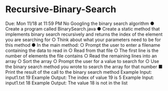 # Recursive-Binary-Search
Due: Mon 11/18 at 11:59 PM
No Googling the binary search algorithm
●	Create a program called BinarySearch.java
●	Create a static method that implements binary search recursively and returns the index of the element you are searching for
○	Think about what your parameters need to be for this method
●	In the main method:
○	Prompt the user to enter a filename containing the data to read in
○	Read from that file
○	The first line is the number of elements the file contains
○	Read the remaining lines into an array
○	Sort the array
○	Prompt the user for a value to search for
○	Use the binary search method you wrote to search the array for that number
■	Print the result of the call to the binary search method
Example Input:
input1.txt
19
Example Output:
The index of value 19 is 5
Example Input:
input1.txt
18
Example Output:
The value 18 is not in the list
